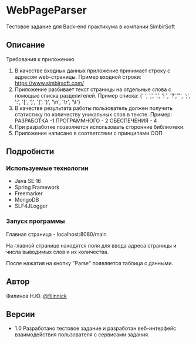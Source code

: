 # WebPageParser

Тестовое задание для Back-end практикума в компании SimbirSoft

## Описание

Требования к приложению
1. В качестве входных данных приложение принимает строку с адресом
web-страницы. Пример входной строки: https://www.simbirsoft.com/
2. Приложение разбивает текст страницы на отдельные слова с помощью
списка разделителей.
Пример списка:
{' ', ',', '.', '! ', '?','"', ';', ':', '[', ']', '(', ')', '\n', '\r', '\t'}
3. В качестве результата работы пользователь должен получить статистику по
количеству уникальных слов в тексте.
Пример:
РАЗРАБОТКА -1
ПРОГРАММНОГО - 2
ОБЕСПЕЧЕНИЯ - 4
4. При разработке позволяется использовать сторонние библиотеки.
5. Приложение написано в соответствии с принципами ООП

## Подробнсти

### Используемые технологии

* Java SE 16
* Spring Framework
* Freemarker
* MongoDB
* SLF4JLogger

### Запуск программы

Главная страница - localhost:8080/main

На главной странице находятся поля для ввода адреса страницы и числа выводимых слов и их количества.

После нажатия на кнопку "Parse" появляется таблица с данными.

## Автор

Филинов Н.Ю. 
[@filinnick](https://vk.com/nickfilinov)

## Версии

* 1.0 Разработано тестовое задание и разработан веб-интерфейс взаимодействия пользователя с сервисами задания.
